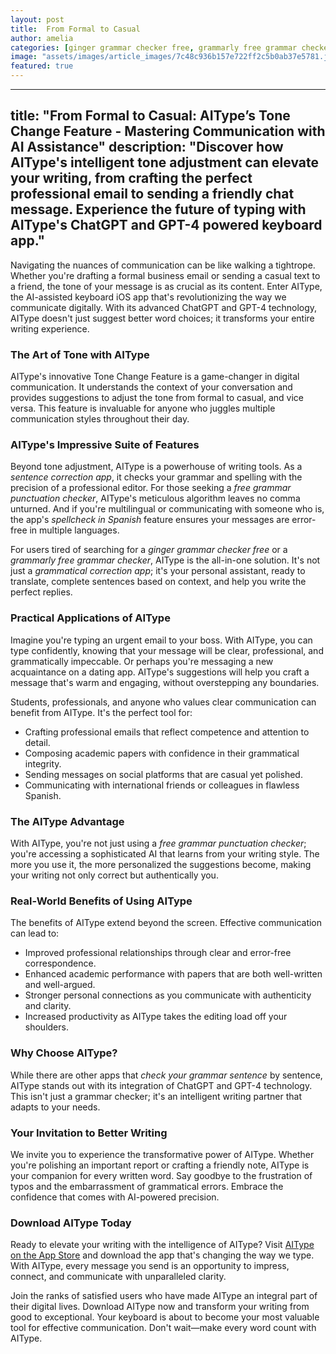 ```yaml
---
layout: post
title:  From Formal to Casual
author: amelia
categories: [ginger grammar checker free, grammarly free grammar checker, check your grammar sentence, sentence correction app, spellcheck in spanish, free grammar punctuation checker, grammatical correction app]
image: "assets/images/article_images/7c48c936b157e722ff2c5b0ab37e5781.jpg"
featured: true
---
```


---
title: "From Formal to Casual: AIType’s Tone Change Feature - Mastering Communication with AI Assistance"
description: "Discover how AIType's intelligent tone adjustment can elevate your writing, from crafting the perfect professional email to sending a friendly chat message. Experience the future of typing with AIType's ChatGPT and GPT-4 powered keyboard app."
---

Navigating the nuances of communication can be like walking a tightrope. Whether you're drafting a formal business email or sending a casual text to a friend, the tone of your message is as crucial as its content. Enter AIType, the AI-assisted keyboard iOS app that's revolutionizing the way we communicate digitally. With its advanced ChatGPT and GPT-4 technology, AIType doesn't just suggest better word choices; it transforms your entire writing experience.

### The Art of Tone with AIType

AIType's innovative Tone Change Feature is a game-changer in digital communication. It understands the context of your conversation and provides suggestions to adjust the tone from formal to casual, and vice versa. This feature is invaluable for anyone who juggles multiple communication styles throughout their day.

### AIType's Impressive Suite of Features

Beyond tone adjustment, AIType is a powerhouse of writing tools. As a _sentence correction app_, it checks your grammar and spelling with the precision of a professional editor. For those seeking a _free grammar punctuation checker_, AIType's meticulous algorithm leaves no comma unturned. And if you're multilingual or communicating with someone who is, the app's _spellcheck in Spanish_ feature ensures your messages are error-free in multiple languages.

For users tired of searching for a _ginger grammar checker free_ or a _grammarly free grammar checker_, AIType is the all-in-one solution. It's not just a _grammatical correction app_; it's your personal assistant, ready to translate, complete sentences based on context, and help you write the perfect replies.

### Practical Applications of AIType

Imagine you're typing an urgent email to your boss. With AIType, you can type confidently, knowing that your message will be clear, professional, and grammatically impeccable. Or perhaps you're messaging a new acquaintance on a dating app. AIType's suggestions will help you craft a message that's warm and engaging, without overstepping any boundaries.

Students, professionals, and anyone who values clear communication can benefit from AIType. It's the perfect tool for:

- Crafting professional emails that reflect competence and attention to detail.
- Composing academic papers with confidence in their grammatical integrity.
- Sending messages on social platforms that are casual yet polished.
- Communicating with international friends or colleagues in flawless Spanish.

### The AIType Advantage

With AIType, you're not just using a _free grammar punctuation checker_; you're accessing a sophisticated AI that learns from your writing style. The more you use it, the more personalized the suggestions become, making your writing not only correct but authentically you.

### Real-World Benefits of Using AIType

The benefits of AIType extend beyond the screen. Effective communication can lead to:

- Improved professional relationships through clear and error-free correspondence.
- Enhanced academic performance with papers that are both well-written and well-argued.
- Stronger personal connections as you communicate with authenticity and clarity.
- Increased productivity as AIType takes the editing load off your shoulders.

### Why Choose AIType?

While there are other apps that _check your grammar sentence_ by sentence, AIType stands out with its integration of ChatGPT and GPT-4 technology. This isn't just a grammar checker; it's an intelligent writing partner that adapts to your needs.

### Your Invitation to Better Writing

We invite you to experience the transformative power of AIType. Whether you're polishing an important report or crafting a friendly note, AIType is your companion for every written word. Say goodbye to the frustration of typos and the embarrassment of grammatical errors. Embrace the confidence that comes with AI-powered precision.

### Download AIType Today

Ready to elevate your writing with the intelligence of AIType? Visit [AIType on the App Store](https://apps.apple.com/us/app/aitype-grammar-check-keyboard/id6469163944) and download the app that's changing the way we type. With AIType, every message you send is an opportunity to impress, connect, and communicate with unparalleled clarity.

Join the ranks of satisfied users who have made AIType an integral part of their digital lives. Download AIType now and transform your writing from good to exceptional. Your keyboard is about to become your most valuable tool for effective communication. Don't wait—make every word count with AIType.